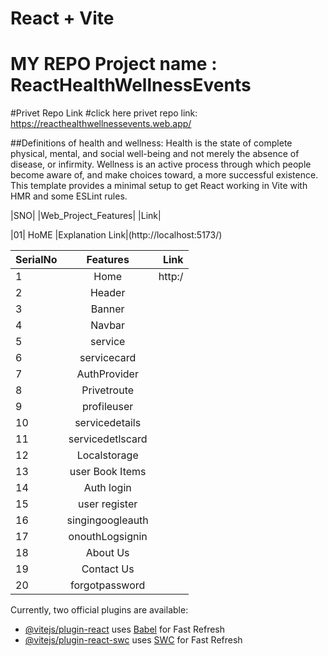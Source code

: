 # React + Vite
# MY REPO Project name : ReactHealthWellnessEvents
#Privet Repo Link
#click here privet repo link: https://reacthealthwellnessevents.web.app/


##Definitions of health and wellness: Health is the state of complete physical, mental, and social well-being and not merely the absence of disease, or infirmity. Wellness is an active process through which people become aware of, and make choices toward, a more successful existence.
This template provides a minimal setup to get React working in Vite with HMR and some ESLint rules.

|SNO| |Web_Project_Features| |Link| 

|01| HoME |Explanation Link|(http://localhost:5173/)

|   SerialNo    |    Features     | Link  |
| :------------ |:---------------:| -----:|
|        1      | Home            |http:/ |
|        2      | Header          |       |
|        3      | Banner          |       |
|        4      | Navbar          |       |
|        5      | service         |       |
|        6      | servicecard     |       |
|        7      | AuthProvider    |       |
|        8      | Privetroute     |       |
|        9      | profileuser     |       |
|        10     | servicedetails  |       |
|        11     | servicedetlscard|       |
|        12     | Localstorage    |       |
|        13     | user Book Items |       |
|        14     | Auth login      |       |
|        15     | user register   |       |
|        16     | singingoogleauth|       |
|        17     | onouthLogsignin |       |
|        18     | About Us        |       |
|        19     | Contact Us      |       |
|        20     |forgotpassword   |       |


    
Currently, two official plugins are available:

- [@vitejs/plugin-react](https://github.com/vitejs/vite-plugin-react/blob/main/packages/plugin-react/README.md) uses [Babel](https://babeljs.io/) for Fast Refresh
- [@vitejs/plugin-react-swc](https://github.com/vitejs/vite-plugin-react-swc) uses [SWC](https://swc.rs/) for Fast Refresh
